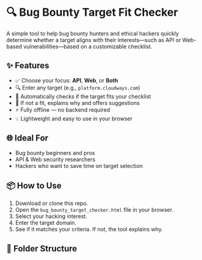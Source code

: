 # 🔍 Bug Bounty Target Fit Checker

A simple tool to help bug bounty hunters and ethical hackers quickly determine whether a target aligns with their interests—such as API or Web-based vulnerabilities—based on a customizable checklist.

## ✨ Features

- ✅ Choose your focus: **API**, **Web**, or **Both**
- 🔍 Enter any target (e.g., `platform.cloudways.com`)
- 🤖 Automatically checks if the target fits your checklist
- 🚫 If not a fit, explains why and offers suggestions
- ⚡️ Fully offline — no backend required
- 💡 Lightweight and easy to use in your browser

## 🌐 Ideal For

- Bug bounty beginners and pros
- API & Web security researchers
- Hackers who want to save time on target selection

## 📦 How to Use

1. Download or clone this repo.
2. Open the `bug_bounty_target_checker.html` file in your browser.
3. Select your hacking interest.
4. Enter the target domain.
5. See if it matches your criteria. If not, the tool explains why.

## 📁 Folder Structure



